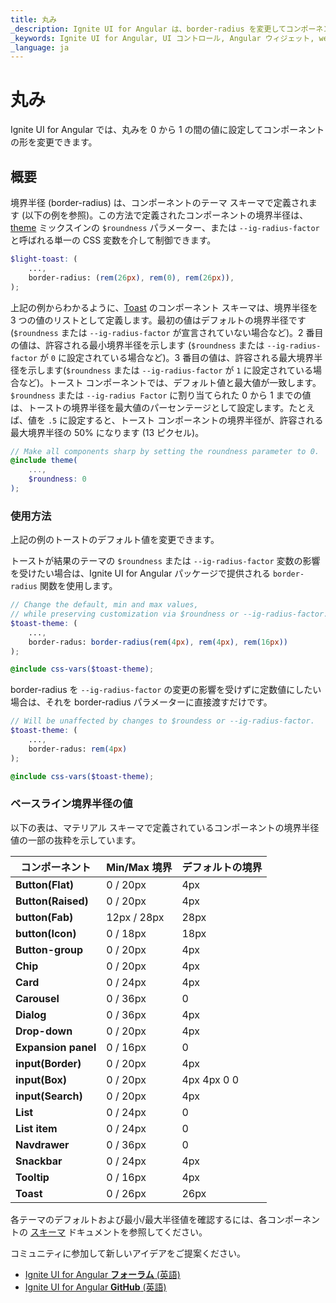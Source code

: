 ```yaml
---
title: 丸み
_description: Ignite UI for Angular は、border-radius を変更してコンポーネントの形を変更できます。
_keywords: Ignite UI for Angular, UI コントロール, Angular ウィジェット, web ウィジェット, UI ウィジェット, Angular, ネイティブ Angular コンポーネント スイート, ネイティブ Angular コントロール, ネイティブ Angular コンポーネント ライブラリ 
_language: ja
---
```


# 丸み
<p class="highlight">Ignite UI for Angular では、丸みを 0 から 1 の間の値に設定してコンポーネントの形を変更できます。</p>
<div class="divider"></div>

## 概要
境界半径 (border-radius) は、コンポーネントのテーマ スキーマで定義されます (以下の例を参照)。この方法で定義されたコンポーネントの境界半径は、[theme]({environment:sassApiUrl}/index.html#mixin-theme) ミックスインの `$roundness` パラメーター、または `--ig-radius-factor` と呼ばれる単一の CSS 変数を介して制御できます。

```scss
$light-toast: (
    ...,
    border-radius: (rem(26px), rem(0), rem(26px)),
);
```

上記の例からわかるように、[Toast]({environment:sassApiUrl}/index.html#variable-light-toast) のコンポーネント スキーマは、境界半径を 3 つの値のリストとして定義します。最初の値はデフォルトの境界半径です (`$roundness` または `--ig-radius-factor` が宣言されていない場合など)。2 番目の値は、許容される最小境界半径を示します (`$roundness` または `--ig-radius-factor` が `0` に設定されている場合など)。3 番目の値は、許容される最大境界半径を示します(`$roundness` または `--ig-radius-factor` が `1` に設定されている場合など)。トースト コンポーネントでは、デフォルト値と最大値が一致します。`$roundness` または `--ig-radius Factor` に割り当てられた 0 から 1 までの値は、トーストの境界半径を最大値のパーセンテージとして設定します。たとえば、値を `.5` に設定すると、トースト コンポーネントの境界半径が、許容される最大境界半径の 50% になります (13 ピクセル)。

```scss
// Make all components sharp by setting the roundness parameter to 0.
@include theme(
    ...,
    $roundness: 0
);
```

### 使用方法
上記の例のトーストのデフォルト値を変更できます。

トーストが結果のテーマの `$roundness` または `--ig-radius-factor` 変数の影響を受けたい場合は、Ignite UI for Angular パッケージで提供される `border-radius` 関数を使用します。

```scss
// Change the default, min and max values,
// while preserving customization via $roundness or --ig-radius-factor.
$toast-theme: (
    ...,
    border-radus: border-radius(rem(4px), rem(4px), rem(16px))
);

@include css-vars($toast-theme);
```

border-radius を `--ig-radius-factor` の変更の影響を受けずに定数値にしたい場合は、それを border-radius パラメーターに直接渡すだけです。

```scss
// Will be unaffected by changes to $roundess or --ig-radius-factor.
$toast-theme: (
    ...,
    border-radus: rem(4px)
);

@include css-vars($toast-theme);
```

<div class="divider--half"></div>

### ベースライン境界半径の値
以下の表は、マテリアル スキーマで定義されているコンポーネントの境界半径値の一部の抜粋を示しています。

| **コンポーネント**          | **Min/Max 境界** | **デフォルトの境界** |
|------------------------|--------------------|--------------------|
| **Button(Flat)**       |  0 / 20px          | 4px                |
| **Button(Raised)**     |  0 / 20px          | 4px                |
| **button(Fab)**        |  12px / 28px       | 28px               |
| **button(Icon)**       |  0 / 18px          | 18px               |
| **Button-group**       |  0 / 20px          | 4px                |
| **Chip**               |  0 / 20px          | 4px                |
| **Card**               |  0 / 24px          | 4px                |
| **Carousel**           |  0 / 36px          | 0                  |
| **Dialog**             |  0 / 36px          | 4px                |
| **Drop-down**          |  0 / 20px          | 4px                |
| **Expansion panel**    |  0 / 16px          | 0                  |
| **input(Border)**      |  0 / 20px          | 4px                |
| **input(Box)**         |  0 / 20px          | 4px 4px 0 0        |
| **input(Search)**      |  0 / 20px          | 4px                |
| **List**               |  0 / 24px          | 0                  |
| **List item**          |  0 / 24px          | 0                  |
| **Navdrawer**          |  0 / 36px          | 0                  |
| **Snackbar**           |  0 / 24px          | 4px                |
| **Tooltip**            |  0 / 16px          | 4px                |
| **Toast**              |  0 / 26px          | 26px               |

各テーマのデフォルトおよび最小/最大半径値を確認するには、各コンポーネントの [スキーマ]({environment:sassApiUrl}/index.html) ドキュメントを参照してください。

<div class="divider--half"></div>

コミュニティに参加して新しいアイデアをご提案ください。

* [Ignite UI for Angular **フォーラム** (英語)](https://www.infragistics.com/community/forums/f/ignite-ui-for-angular)
* [Ignite UI for Angular **GitHub** (英語)](https://github.com/IgniteUI/igniteui-angular)
